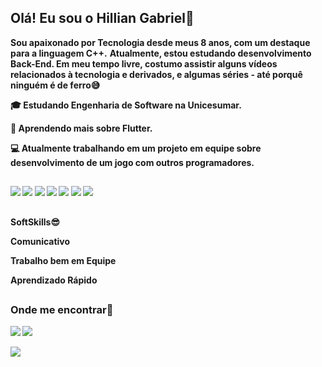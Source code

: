 ## Olá! Eu sou o Hillian Gabriel🤙

<strong>Sou apaixonado por Tecnologia desde meus 8 anos, com um destaque para a linguagem C++.</strong>
<strong>Atualmente, estou estudando desenvolvimento Back-End. Em meu tempo livre, costumo assistir alguns vídeos relacionados à tecnologia e derivados, e algumas séries - até porquê ninguém é de ferro😅<strong>

🎓 Estudando Engenharia de Software na Unicesumar.

🌱 Aprendendo mais sobre Flutter.

💻 Atualmente trabalhando em um projeto em equipe sobre desenvolvimento de um jogo com outros programadores.
##

<img src="https://img.shields.io/badge/Lua-2C2D72?style=for-the-badge&logo=lua&logoColor=white">
<img src="https://img.shields.io/badge/C%2B%2B-00599C?style=for-the-badge&logo=c%2B%2B&logoColor=white">
<img src="https://img.shields.io/badge/C-00599C?style=for-the-badge&logo=c&logoColor=white">
<img src="https://img.shields.io/badge/GIT-E44C30?style=for-the-badge&logo=git&logoColor=white">
<img src="https://img.shields.io/badge/HTML5-E34F26?style=for-the-badge&logo=html5&logoColor=white">
<img src="https://img.shields.io/badge/CSS3-1572B6?style=for-the-badge&logo=css3&logoColor=white">
<img src="https://img.shields.io/badge/Flutter-02569B?style=for-the-badge&logo=flutter&logoColor=white">

##
SoftSkills😎

<strong>Comunicativo<strong>

<strong>Trabalho bem em Equipe<strong>

<strong>Aprendizado Rápido<strong>
##


### Onde me encontrar🔻
<a href="https://wa.me/+5544988605608"><img src="https://img.shields.io/badge/WhatsApp-25D366?style=for-the-badge&logo=whatsapp&logoColor=white"></a> <a href="mailto:hillian.gabriel.dev@gmail.com"><img src="https://img.shields.io/badge/Gmail-D14836?style=for-the-badge&logo=gmail&logoColor=white"></a> 


<img src="https://github-readme-stats.vercel.app/api?username=HillianGabriel&theme=dracula">



